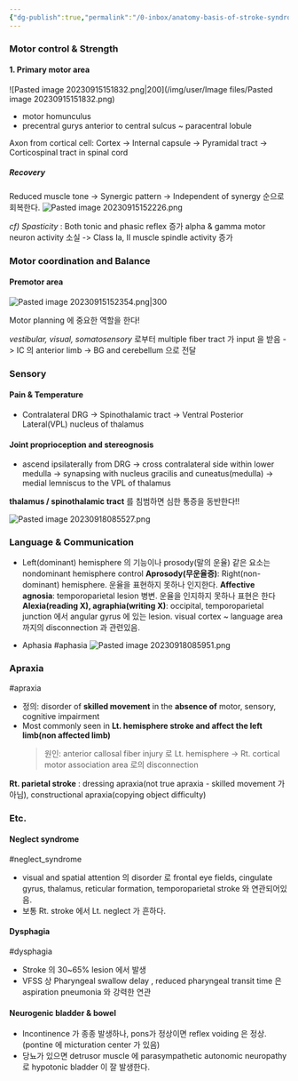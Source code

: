 ```yaml
---
{"dg-publish":true,"permalink":"/0-inbox/anatomy-basis-of-stroke-syndromes/","tags":["#stroke","#anatomy","gardenEntry"]}
---
```


### Motor control & Strength

#### 1. Primary motor area

![Pasted image 20230915151832.png|200](/img/user/Image files/Pasted image 20230915151832.png)
- motor homunculus
- precentral gurys anterior to central sulcus ~ paracentral lobule 

Axon from cortical cell: Cortex -> Internal capsule -> Pyramidal tract -> Corticospinal tract in spinal cord

##### Recovery
Reduced muscle tone -> Synergic pattern -> Independent of synergy 순으로 회복한다.
![Pasted image 20230915152226.png](/img/user/Image%20files/Pasted%20image%2020230915152226.png)

*cf) Spasticity* : Both tonic and phasic reflex 증가
alpha & gamma motor neuron activity 소실 -> Class Ia, II muscle spindle activity 증가 
### Motor coordination and Balance

#### Premotor area

![Pasted image 20230915152354.png|300](/img/user/Image%20files/Pasted%20image%2020230915152354.png)

Motor planning 에 중요한 역할을 한다!

*vestibular, visual, somatosensory* 로부터 multiple fiber tract 가 input 을 받음 -> IC 의 anterior limb -> BG and cerebellum 으로 전달

### Sensory
#### Pain & Temperature
- Contralateral DRG -> Spinothalamic tract -> Ventral Posterior Lateral(VPL) nucleus of thalamus
#### Joint proprioception and stereognosis
- ascend ipsilaterally from DRG -> cross contralateral side within lower medulla -> synapsing with nucleus gracilis and cuneatus(medulla) -> medial lemniscus to the VPL of thalamus 

**thalamus / spinothalamic tract** 를 침범하면 심한 통증을 동반한다!!

![Pasted image 20230918085527.png](/img/user/Image%20files/Pasted%20image%2020230918085527.png)
### Language & Communication
- Left(dominant) hemisphere 의 기능이나 prosody(말의 운율) 같은 요소는 nondominant hemisphere control
**Aprosody(무운율증)**: Right(non-dominant) hemisphere. 운율을 표현하지 못하나 인지한다.
**Affective agnosia**: temporoparietal lesion 병변. 운율을 인지하지 못하나 표현은 한다
**Alexia(reading X), agraphia(writing X)**: occipital, temporoparietal junction 에서 angular gyrus 에 있는 lesion. visual cortex ~ language area 까지의 disconnection 과 관련있음.

- Aphasia #aphasia
![Pasted image 20230918085951.png](/img/user/Image%20files/Pasted%20image%2020230918085951.png)
### Apraxia
#apraxia
- 정의: disorder of **skilled movement** in the **absence of** motor, sensory, cognitive impairment
- Most commonly seen in **Lt. hemisphere stroke and affect the left limb(non affected limb)**
	> 원인: anterior callosal fiber injury 로 Lt. hemisphere -> Rt. cortical motor association area 로의 disconnection

**Rt. parietal stroke** : dressing apraxia(not true apraxia - skilled movement 가 아님), constructional apraxia(copying object difficulty)


### Etc.
#### Neglect syndrome
#neglect_syndrome
- visual and spatial attention 의 disorder 로 frontal eye fields, cingulate gyrus, thalamus, reticular formation, temporoparietal stroke 와 연관되어있음. 
- 보통 Rt. stroke 에서 Lt. neglect 가 흔하다.

#### Dysphagia
#dysphagia 
- Stroke 의 30~65% lesion 에서 발생
- VFSS 상 Pharyngeal swallow delay , reduced pharyngeal transit time 은 aspiration pneumonia 와 강력한 연관

#### Neurogenic bladder & bowel
- Incontinence 가 종종 발생하나, pons가 정상이면 reflex voiding 은 정상. (pontine 에 micturation center 가 있음)
- 당뇨가 있으면 detrusor muscle 에 parasympathetic autonomic neuropathy 로 hypotonic bladder 이 잘 발생한다.


